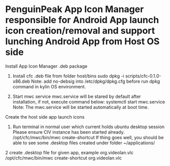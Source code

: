 # PenguinPeak App Icon Manager responsible for Android App launch icon creation/removal and support lunching Android App from Host OS side

Install App Icon Manager .deb package

1. Install cfc .deb file from folder host/bins
sudo dpkg -i scripts/cfc-0.1.0-x86.deb
Note: add no-debsig into /etc/dpkg/dpkg.cfg before run dpkg command in kylin OS environment.

2. Start mwc service
mwc.service will be stared by default after installation, if not, execute command below:
systemctl start mwc.service
Note: The mwc.service will be started automatically at boot time.

Create the host side app launch icons

1. Run terminal in normal user which current holds ubuntu desktop session
Please ensure CIV instance has been started already.
/opt/cfc/mwc/bin/mwc create-shortcut
If thing goes well, you should be able to see some .desktop files created under folder ~/applications/

2 create .desktop file for given app, example org.videolan.vlc
/opt/cfc/mwc/bin/mwc create-shortcut org.videolan.vlc
